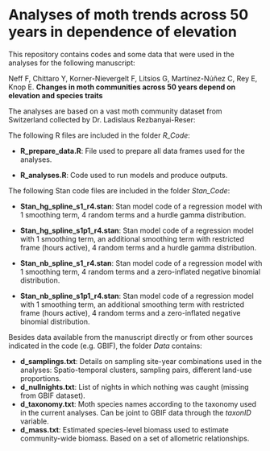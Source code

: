 # Analyses of moth trends across 50 years in dependence of elevation

This repository contains codes and some data that were used in the analyses for the following manuscript:

Neff F, Chittaro Y, Korner-Nievergelt F, Litsios G, Martínez-Núñez C, Rey E, Knop E. **Changes in moth communities across 50 years depend on elevation and species traits**

The analyses are based on a vast moth community dataset from Switzerland collected by Dr. Ladislaus Rezbanyai-Reser:


The following R files are included in the folder *R_Code*:

-   **R_prepare_data.R**: File used to prepare all data frames used for the analyses.

-   **R_analyses.R**: Code used to run models and produce outputs.

The following Stan code files are included in the folder *Stan_Code*:

-   **Stan_hg_spline_s1_r4.stan**: Stan model code of a regression model with 1 smoothing term, 4 random terms and a hurdle gamma distribution.

-   **Stan_hg_spline_s1p1_r4.stan**: Stan model code of a regression model with 1 smoothing term, an additional smoothing term with restricted frame (hours active), 4 random terms and a hurdle gamma distribution.

-   **Stan_nb_spline_s1_r4.stan**: Stan model code of a regression model with 1 smoothing term, 4 random terms and a zero-inflated negative binomial distribution.

-   **Stan_nb_spline_s1p1_r4.stan**: Stan model code of a regression model with 1 smoothing term, an additional smoothing term with restricted frame (hours active), 4 random terms and a zero-inflated negative binomial distribution.

Besides data available from the manuscript directly or from other sources indicated in the code (e.g. GBIF), the folder *Data* contains:

-   **d_samplings.txt**: Details on sampling site-year combinations used in the analyses: Spatio-temporal clusters, sampling pairs, different land-use proportions.
-   **d_nullnights.txt**: List of nights in which nothing was caught (missing from GBIF dataset).
-   **d_taxonomy.txt**: Moth species names according to the taxonomy used in the current analyses. Can be joint to GBIF data through the *taxonID* variable.
-   **d_mass.txt**: Estimated species-level biomass used to estimate community-wide biomass. Based on a set of allometric relationships.